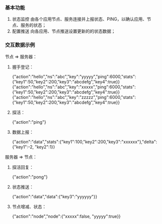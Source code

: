 ### 基本功能

1. 状态监控
	由各个应用节点、服务连接并上报状态、PING，以确认应用、节点、服务的状态；
2. 配置推送
	向各应用、节点推送设置更新的的状态数据；


### 交互数据示例

节点 => 服务器：

1. 握手登记：

	{"action":"hello","ns":"abc","key":"yyyyy","ping":6000,"stats":{"key1":50,"key2":200,"key3":"abcdefg","key4":true}}
	{"action":"hello","ns":"abc","key":"xxxxx","ping":6000,"stats":{"key1":50,"key2":200,"key3":"abcdefg","key4":true}}
	{"action":"hello","ns":"abc","key":"zzzzz","ping":6000,"stats":{"key1":50,"key2":200,"key3":"abcdefg","key4":true}}


2. 探活：

	{"action":"ping"}

3. 数据上报：

	{"action":"data","stats":{"key1":100,"key2":200,"key3":"xxxxxx"},"delta":{"key1":-2, "key2":1}}

服务器 => 节点：

1. 探活回复：

	{"action":"pong"}

2. 状态推送：

	{"action":"data","data":{"key3":"yyyyyy"}}

3. 节点增减、状态：

	{"action":"node","node":{"xxxxx":false, "yyyyy":true}}
